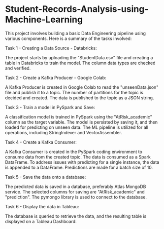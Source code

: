 # Student-Records-Analysis-using-Machine-Learning
This project involves building a basic Data Engineering pipeline using various components. Here is a summary of the tasks involved:

Task 1 - Creating a Data Source - Databricks:

The project starts by uploading the "StudentData.csv" file and creating a table in Databricks to train the model.
The column data types are checked and verified.

Task 2 - Create a Kafka Producer - Google Colab:

A Kafka Producer is created in Google Colab to read the "unseenData.json" file and publish it to a topic.
The number of partitions for the topic is decided and created.
The data is published to the topic as a JSON string.

Task 3 - Train a model in PySpark and Save:

A classification model is trained in PySpark using the "AtRisk_academic" column as the target variable.
The model is persisted by saving it, and then loaded for predicting on unseen data.
The ML pipeline is utilized for all operations, including StringIndexer and VectorAssembler.

Task 4 - Create a Kafka Consumer:

A Kafka Consumer is created in the PySpark coding environment to consume data from the created topic.
The data is consumed as a Spark DataFrame. To address issues with predicting for a single instance, the data is appended to a DataFrame.
Predictions are made for a batch size of 10.

Task 5 - Save the data onto a database:

The predicted data is saved in a database, preferably Atlas MongoDB service.
The selected columns for saving are "AtRisk_academic" and "prediction".
The pymongo library is used to connect to the database.

Task 6 - Display the data in Tableau:

The database is queried to retrieve the data, and the resulting table is displayed on a Tableau Dashboard.
